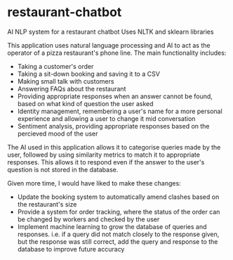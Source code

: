 # restaurant-chatbot
AI NLP system for a restaurant chatbot
Uses NLTK and sklearn libraries

This application uses natural language processing and AI to act as the operator of a pizza restaurant's phone line. The main functionality includes:
- Taking a customer's order
- Taking a sit-down booking and saving it to a CSV
- Making small talk with customers
- Answering FAQs about the restaurant
- Providing appropriate responses when an answer cannot be found, based on what kind of question the user asked
- Identity management, remembering a user's name for a more personal experience and allowing a user to change it mid conversation
- Sentiment analysis, providing appropriate responses based on the percieved mood of the user

The AI used in this application allows it to categorise queries made by the user, followed by using similarity metrics to match it to appropriate responses. This allows it to respond even if the answer to the user's question is not stored in the database.

Given more time, I would have liked to make these changes:
 - Update the booking system to automatically amend clashes based on the restaurant's size
 - Provide a system for order tracking, where the status of the order can be changed by workers and checked by the user
 - Implement machine learning to grow the database of queries and responses. i.e. if a query did not match closely to the response given, but the response was still correct, add the query and response to the database to improve future accuracy
